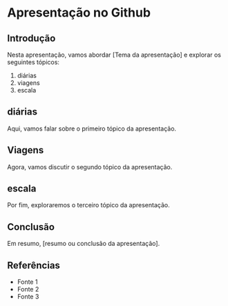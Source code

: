 # Apresentação no Github

## Introdução

Nesta apresentação, vamos abordar [Tema da apresentação] e explorar os seguintes tópicos:

1. diárias 
2. viagens 
3. escala


## diárias 

Aqui, vamos falar sobre o primeiro tópico da apresentação.

## Viagens 

Agora, vamos discutir o segundo tópico da apresentação.

## escala

Por fim, exploraremos o terceiro tópico da apresentação.

## Conclusão

Em resumo, [resumo ou conclusão da apresentação].

## Referências

- Fonte 1
- Fonte 2
- Fonte 3

